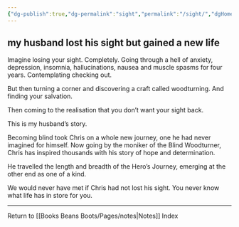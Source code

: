 ```yaml
---
{"dg-publish":true,"dg-permalink":"sight","permalink":"/sight/","dgHomeLink":true,"dgPassFrontmatter":false}
---
```



## my husband lost his sight but gained a new life

Imagine losing your sight. Completely. Going through a hell of anxiety, depression, insomnia, hallucinations, nausea and muscle spasms for four years. Contemplating checking out.

But then turning a corner and discovering a craft called woodturning. And finding your salvation.

Then coming to the realisation that you don’t want your sight back.

This is my husband’s story.

Becoming blind took Chris on a whole new journey, one he had never imagined for himself. Now going by the moniker of the Blind Woodturner, Chris has inspired thousands with his story of hope and determination.

He travelled the length and breadth of the Hero’s Journey, emerging at the other end as one of a kind.

We would never have met if Chris had not lost his sight. You never know what life has in store for you.

---

Return to [[Books Beans Boots/Pages/notes|Notes]] Index